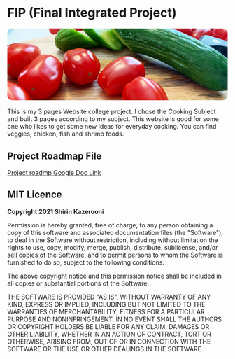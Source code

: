 # FIP (Final Integrated Project)

<img src="images/readmeFilePic.jpg">

This is my 3 pages Website college project. I chose the Cooking Subject and built 3 pages according to my subject. This website is good for some one who likes to get some new ideas for everyday cooking. You can find veggies, chicken, fish and shrimp foods.

## Project Roadmap File
[Project roadmp Google Doc Link](https://docs.google.com/document/d/1oF_NwDty9O4JJkYLuJkqGNSGNEImnSBv8OObuYSwR_E/edit?usp=sharing)

## MIT Licence

**Copyright 2021 Shirin Kazerooni**

Permission is hereby granted, free of charge, to any person obtaining a copy of this software and associated documentation files (the "Software"), to deal in the Software without restriction, including without limitation the rights to use, copy, modify, merge, publish, distribute, sublicense, and/or sell copies of the Software, and to permit persons to whom the Software is furnished to do so, subject to the following conditions:

The above copyright notice and this permission notice shall be included in all copies or substantial portions of the Software.

THE SOFTWARE IS PROVIDED "AS IS", WITHOUT WARRANTY OF ANY KIND, EXPRESS OR IMPLIED, INCLUDING BUT NOT LIMITED TO THE WARRANTIES OF MERCHANTABILITY, FITNESS FOR A PARTICULAR PURPOSE AND NONINFRINGEMENT. IN NO EVENT SHALL THE AUTHORS OR COPYRIGHT HOLDERS BE LIABLE FOR ANY CLAIM, DAMAGES OR OTHER LIABILITY, WHETHER IN AN ACTION OF CONTRACT, TORT OR OTHERWISE, ARISING FROM, OUT OF OR IN CONNECTION WITH THE SOFTWARE OR THE USE OR OTHER DEALINGS IN THE SOFTWARE.
